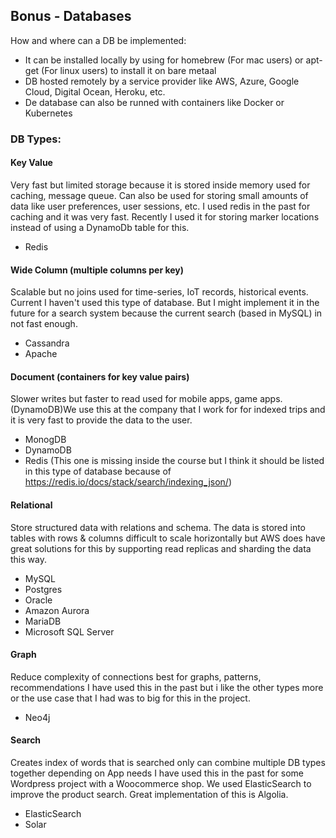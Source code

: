 ## Bonus - Databases

How and where can a DB be implemented:

- It can be installed locally by using for homebrew (For mac users) or apt-get (For linux users) to install it on bare
  metaal
- DB hosted remotely by a service provider like AWS, Azure, Google Cloud, Digital Ocean, Heroku, etc.
- De database can also be runned with containers like Docker or Kubernetes

### DB Types:

#### Key Value

Very fast but limited storage because it is stored inside memory used for caching, message queue.
Can also be used for storing small amounts of data like user preferences, user sessions, etc.
I used redis in the past for caching and it was very fast.
Recently I used it for storing marker locations instead of using a DynamoDb table for this.

- Redis

#### Wide Column (multiple columns per key)

Scalable but no joins used for time-series, IoT records, historical events.
Current I haven't used this type of database. But I might implement it in the future for a search system because the
current search (based in MySQL) in not fast enough.

- Cassandra
- Apache

#### Document (containers for key value pairs)

Slower writes but faster to read used for mobile apps, game apps.
(DynamoDB)We use this at the company that I work for for indexed trips and it is very fast to provide the data to the
user.

- MonogDB
- DynamoDB
- Redis (This one is missing inside the course but I think it should be listed in this type of database because
  of https://redis.io/docs/stack/search/indexing_json/)

#### Relational

Store structured data with relations and schema. The data is stored into tables with rows & columns
difficult to scale horizontally but AWS does have great solutions for this by supporting read replicas and sharding the
data this way.

- MySQL
- Postgres
- Oracle
- Amazon Aurora
- MariaDB
- Microsoft SQL Server

#### Graph

Reduce complexity of connections best for graphs, patterns, recommendations
I have used this in the past but i like the other types more or the use case that I had was to big for this in the
project.

- Neo4j

#### Search

Creates index of words that is searched only can combine multiple DB types together depending on App needs
I have used this in the past for some Wordpress project with a Woocommerce shop. We used ElasticSearch to improve the
product search. Great implementation of this is Algolia.

- ElasticSearch
- Solar




